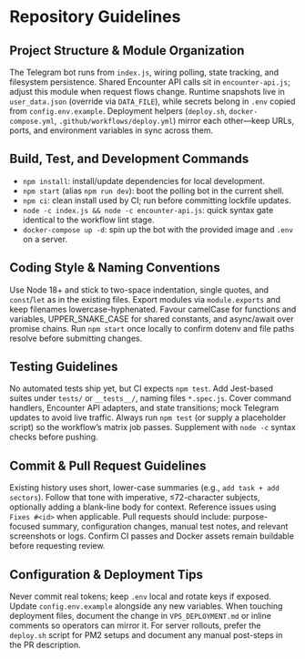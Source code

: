 # Repository Guidelines

## Project Structure & Module Organization
The Telegram bot runs from `index.js`, wiring polling, state tracking, and filesystem persistence. Shared Encounter API calls sit in `encounter-api.js`; adjust this module when request flows change. Runtime snapshots live in `user_data.json` (override via `DATA_FILE`), while secrets belong in `.env` copied from `config.env.example`. Deployment helpers (`deploy.sh`, `docker-compose.yml`, `.github/workflows/deploy.yml`) mirror each other—keep URLs, ports, and environment variables in sync across them.

## Build, Test, and Development Commands
- `npm install`: install/update dependencies for local development.
- `npm start` (alias `npm run dev`): boot the polling bot in the current shell.
- `npm ci`: clean install used by CI; run before committing lockfile updates.
- `node -c index.js && node -c encounter-api.js`: quick syntax gate identical to the workflow lint stage.
- `docker-compose up -d`: spin up the bot with the provided image and `.env` on a server.

## Coding Style & Naming Conventions
Use Node 18+ and stick to two-space indentation, single quotes, and `const`/`let` as in the existing files. Export modules via `module.exports` and keep filenames lowercase-hyphenated. Favour camelCase for functions and variables, UPPER_SNAKE_CASE for shared constants, and async/await over promise chains. Run `npm start` once locally to confirm dotenv and file paths resolve before submitting changes.

## Testing Guidelines
No automated tests ship yet, but CI expects `npm test`. Add Jest-based suites under `tests/` or `__tests__/`, naming files `*.spec.js`. Cover command handlers, Encounter API adapters, and state transitions; mock Telegram updates to avoid live traffic. Always run `npm test` (or supply a placeholder script) so the workflow’s matrix job passes. Supplement with `node -c` syntax checks before pushing.

## Commit & Pull Request Guidelines
Existing history uses short, lower-case summaries (e.g., `add task + add sectors`). Follow that tone with imperative, ≤72-character subjects, optionally adding a blank-line body for context. Reference issues using `Fixes #<id>` when applicable. Pull requests should include: purpose-focused summary, configuration changes, manual test notes, and relevant screenshots or logs. Confirm CI passes and Docker assets remain buildable before requesting review.

## Configuration & Deployment Tips
Never commit real tokens; keep `.env` local and rotate keys if exposed. Update `config.env.example` alongside any new variables. When touching deployment files, document the change in `VPS_DEPLOYMENT.md` or inline comments so operators can mirror it. For server rollouts, prefer the `deploy.sh` script for PM2 setups and document any manual post-steps in the PR description.
